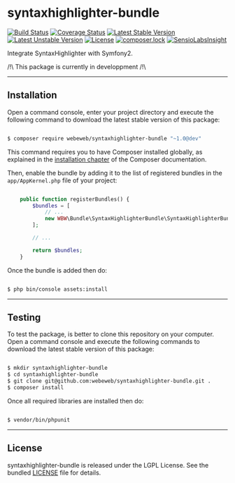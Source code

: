syntaxhighlighter-bundle
========================

[![Build Status](https://travis-ci.org/webeweb/syntaxhighlighter-bundle.svg?branch=master)](https://travis-ci.org/webeweb/syntaxhighlighter-bundle) [![Coverage Status](https://coveralls.io/repos/github/webeweb/syntaxhighlighter-bundle/badge.svg?branch=master)](https://coveralls.io/github/webeweb/syntaxhighlighter-bundle?branch=master) [![Latest Stable Version](https://poser.pugx.org/webeweb/syntaxhighlighter-bundle/v/stable)](https://packagist.org/packages/webeweb/syntaxhighlighter-bundle) [![Latest Unstable Version](https://poser.pugx.org/webeweb/syntaxhighlighter-bundle/v/unstable)](https://packagist.org/packages/webeweb/syntaxhighlighter-bundle) [![License](https://poser.pugx.org/webeweb/syntaxhighlighter-bundle/license)](https://packagist.org/packages/webeweb/syntaxhighlighter-bundle) [![composer.lock](https://poser.pugx.org/webeweb/syntaxhighlighter-bundle/composerlock)](https://packagist.org/packages/webeweb/syntaxhighlighter-bundle) [![SensioLabsInsight](https://insight.sensiolabs.com/projects/778dc4ef-a0d6-4193-a40e-e9a151c8a801/mini.png)](https://insight.sensiolabs.com/projects/778dc4ef-a0d6-4193-a40e-e9a151c8a801)

Integrate SyntaxHighlighter with Symfony2.

/!\ This package is currently in developpment /!\

---

## Installation

Open a command console, enter your project directory and execute the following
command to download the latest stable version of this package:

```bash

$ composer require webeweb/syntaxhighlighter-bundle "~1.0@dev"

```

This command requires you to have Composer installed globally, as explained
in the [installation chapter](https://getcomposer.org/doc/00-intro.md) of the
Composer documentation.

Then, enable the bundle by adding it to the list of registered bundles
in the `app/AppKernel.php` file of your project:

```php

	public function registerBundles() {
		$bundles = [
            // ...
            new WBW\Bundle\SyntaxHighlighterBundle\SyntaxHighlighterBundle(),
        ];

		// ...

		return $bundles;
    }

```

Once the bundle is added then do:

```bash

$ php bin/console assets:install

```

---

## Testing

To test the package, is better to clone this repository on your computer.
Open a command console and execute the following commands to download the latest
stable version of this package:

```bash

$ mkdir syntaxhighlighter-bundle
$ cd syntaxhighlighter-bundle
$ git clone git@github.com:webeweb/syntaxhighlighter-bundle.git .
$ composer install

```

Once all required libraries are installed then do:

```bash

$ vendor/bin/phpunit

```

---

## License

syntaxhighlighter-bundle is released under the LGPL License. See the bundled
[LICENSE](LICENSE) file for details.
